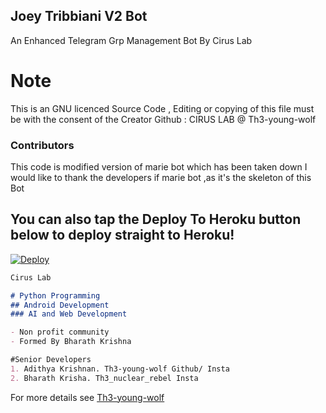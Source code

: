 ## Joey Tribbiani V2 Bot

An Enhanced Telegram Grp Management Bot By Cirus Lab

# Note
This is an GNU licenced Source Code , Editing or copying of this file must be with the consent of the Creator
Github : CIRUS LAB @ Th3-young-wolf

### Contributors

This code is modified version of marie bot which has been taken down
I would like to thank the developers if marie bot ,as it's the skeleton of this Bot

## You can also tap the Deploy To Heroku button below to deploy straight to Heroku!

[![Deploy](https://www.herokucdn.com/deploy/button.svg)](https://heroku.com/deploy?template=https://github.com/Th3-young-wolf/Barney-Stinson)

```markdown
Cirus Lab

# Python Programming
## Android Development
### AI and Web Development

- Non profit community
- Formed By Bharath Krishna

#Senior Developers
1. Adithya Krishnan. Th3-young-wolf Github/ Insta
2. Bharath Krisha. Th3_nuclear_rebel Insta

```

For more details see [Th3-young-wolf](https://github.com/Th3-young-wolf/)

